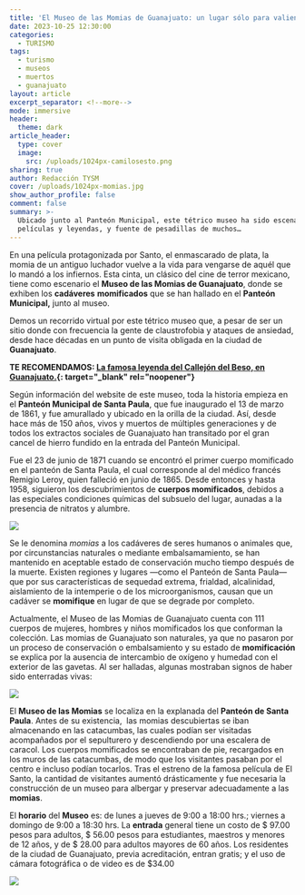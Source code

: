 ```yaml
---
title: 'El Museo de las Momias de Guanajuato: un lugar sólo para valientes'
date: 2023-10-25 12:30:00
categories:
  - TURISMO
tags:
  - turismo
  - museos
  - muertos
  - guanajuato
layout: article
excerpt_separator: <!--more-->
mode: immersive
header:
  theme: dark
article_header:
  type: cover
  image:
    src: /uploads/1024px-camilosesto.png
sharing: true
author: Redacción TYSM
cover: /uploads/1024px-momias.jpg
show_author_profile: false
comment: false
summary: >-
  Ubicado junto al Panteón Municipal, este tétrico museo ha sido escenario de
  películas y leyendas, y fuente de pesadillas de muchos…
---
```

En una película protagonizada por Santo, el enmascarado de plata, la momia de un antiguo luchador vuelve a la vida para vengarse de aquél que lo mandó a los infiernos. Esta cinta, un clásico del cine de terror mexicano, tiene como escenario el **Museo de las Momias de Guanajuato**, donde se exhiben los **cadáveres** **momificados** que se han hallado en el **Panteón Municipal,** junto al museo.

Demos un recorrido virtual por este tétrico museo que, a pesar de ser un sitio donde con frecuencia la gente de claustrofobia y ataques de ansiedad, desde hace décadas en un punto de visita obligada en la ciudad de **Guanajuato**.

**TE RECOMENDAMOS: [La famosa leyenda del Callejón del Beso, en Guanajuato.](https://blog.tonoysumariachi.com/mexicanisimos/2022/09/22/la-famosa-leyenda-del-callejon-del-beso-en-guanajuato.html){: target="_blank" rel="noopener"}**

Según información del website de este museo, toda la historia empieza en el **Panteón Municipal de Santa Paula**, que fue inaugurado el 13 de marzo de 1861, y fue amurallado y ubicado en la orilla de la ciudad. Así, desde hace más de 150 años, vivos y muertos de múltiples generaciones y de todos los extractos sociales de Guanajuato han transitado por el gran cancel de hierro fundido en la entrada del Panteón Municipal.&nbsp;

Fue el 23 de junio de 1871 cuando se encontró el primer cuerpo momificado en el panteón de Santa Paula, el cual corresponde al del médico francés Remigio Leroy, quien falleció en junio de 1865. Desde entonces y hasta 1958, siguieron los descubrimientos de **cuerpos momificados**, debidos a las especiales condiciones químicas del subsuelo del lugar, aunadas a la presencia de nitratos y alumbre.

![](https://upload.wikimedia.org/wikipedia/commons/thumb/0/0d/Momia_guanajuato.JPG/615px-Momia_guanajuato.JPG)

Se le denomina *momias* a los cadáveres de seres humanos o animales que, por circunstancias naturales o mediante embalsamamiento, se han mantenido en aceptable estado de conservación mucho tiempo después de la muerte. Existen regiones y lugares —como el Panteón de Santa Paula— que por sus características de sequedad extrema, frialdad, alcalinidad, aislamiento de la intemperie o de los microorganismos, causan que un cadáver se **momifique** en lugar de que se degrade por completo.

Actualmente, el Museo de las Momias de Guanajuato cuenta con 111 cuerpos de mujeres, hombres y niños momificados los que conforman la colección. Las momias de Guanajuato son naturales, ya que no pasaron por un proceso de conservación o embalsamiento y su estado de **momificación** se explica por la ausencia de intercambio de oxígeno y humedad con el exterior de las gavetas. Al ser halladas, algunas mostraban signos de haber sido enterradas vivas:

![](https://upload.wikimedia.org/wikipedia/commons/thumb/a/ad/El_enterrado_muerto%3F_no_estaba_vivo.JPG/720px-El_enterrado_muerto%3F_no_estaba_vivo.JPG)

El **Museo de las Momias** se localiza en la explanada del **Panteón de Santa Paula**. Antes de su existencia,&nbsp; las momias descubiertas se iban almacenando en las catacumbas, las cuales podían ser visitadas acompañados por el sepulturero y descendiendo por una escalera de caracol. Los cuerpos momificados se encontraban de pie, recargados en los muros de las catacumbas, de modo que los visitantes pasaban por el centro e incluso podían tocarlos. Tras el estreno de la famosa película de El Santo, la cantidad de visitantes aumentó drásticamente y fue necesaria la construcción de un museo para albergar y preservar adecuadamente a las **momias**.

El **horario** del **Museo** es: de lunes a jueves de 9:00 a&nbsp;18:00 hrs.; viernes a domingo de 9:00 a&nbsp;18:30 hrs. La **entrada** general tiene un costo de $ 97.00 pesos para adultos, $ 56.00 pesos para estudiantes, maestros y menores de 12 años, y de $ 28.00 para adultos mayores de 60 años. Los residentes de la ciudad de Guanajuato, previa acreditación, entran gratis; y el uso de cámara fotográfica o de video es de $34.00

![](https://upload.wikimedia.org/wikipedia/commons/thumb/d/d9/TicketsMomiasGTO.JPG/1024px-TicketsMomiasGTO.JPG)



&nbsp;&nbsp;